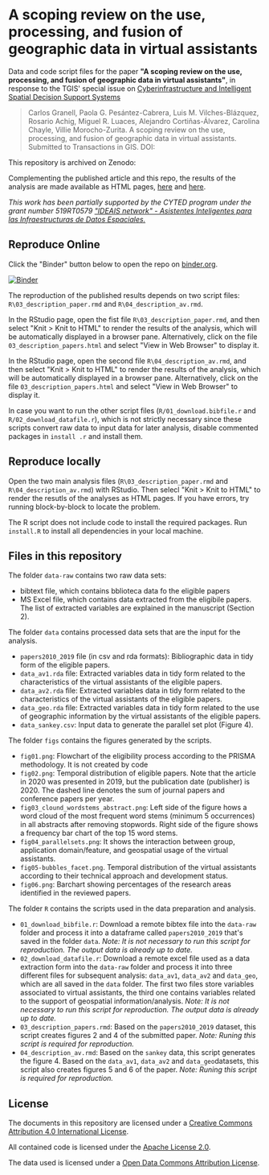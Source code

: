 # A scoping review on the use, processing, and fusion of geographic data in virtual assistants

Data and code script files for the paper __"A scoping review on the use, processing, and fusion of geographic data in virtual assistants"__, in response to the TGIS' special issue on [Cyberinfrastructure and Intelligent Spatial Decision Support Systems](https://onlinelibrary.wiley.com/pb-assets/assets/14679671/CfP-%20Special%20Issue%20CyberInfrastructure-1573213752420.pdf)

> Carlos Granell, Paola G. Pesántez-Cabrera, Luis M. Vilches-Blázquez, Rosario Achig, Miguel R. Luaces, Alejandro Cortiñas-Álvarez, Carolina Chayle, Villie Morocho-Zurita. 
> A scoping review on the use, processing, and fusion of geographic data in virtual assistants. 
> Submitted to Transactions in GIS.
> DOI: 


This repository is archived on Zenodo:

<!--
[![DOI](https://www.zenodo.org/badge/DOI/10.5281/zenodo.3901461.svg)](https://doi.org/10.5281/zenodo.3901461)
-->

Complementing the published article and this repo, the results of the analysis are made available as HTML pages, [here](https://rpubs.com/cgranell/reviewtgis01) and [here](https://rpubs.com/cgranell/reviewtgis02). 


_This work has been partially supported by the CYTED program under the grant number 519RT0579 ["IDEAIS network" - Asistentes Inteligentes para las Infraestructuras de Datos Espaciales.](http://www.redideais.net/)_


## Reproduce Online

Click the "Binder" button below to open the repo on [binder.org](https://mybinder.org/).

[![Binder](https://mybinder.org/badge_logo.svg)](https://mybinder.org/v2/gh/cgranell/ideais-scopingreview-2019/master?urlpath=rstudio)


The reproduction of the published results depends on two script files: `R\03_description_paper.rmd` and `R\04_description_av.rmd`.

In the RStudio page, open the fist file `R\03_description_paper.rmd`, and then select "Knit > Knit to HTML" to render the results of the analysis, which will be automatically displayed in a browser pane. Alternatively, click on the file `03_description_papers.html` and select "View in Web Browser" to display it.  

In the RStudio page, open the second file `R\04_description_av.rmd`, and then select "Knit > Knit to HTML" to render the results of the analysis, which will be automatically displayed in a browser pane. Alternatively, click on the file `03_description_papers.html` and select "View in Web Browser" to display it.  

In case you want to run the other script files (`R/01_download.bibfile.r` and` R/02_download_datafile.r`), which is not strictly necessary since these scripts convert raw data to input data for later analysis, disable commented packages in `install .r` and install them.

## Reproduce locally

Open the two main analysis files (`R\03_description_paper.rmd` and `R\04_description_av.rmd`) with RStudio. Then selecl "Knit > Knit to HTML" to render the resutls of the analyses as HTML pages. If you have errors, try running block-by-block to locate the problem.

The R script does not include code to install the required packages. Run `install.R` to install all dependencies in your local machine.

## Files in this repository  

The folder `data-raw` contains two raw data sets: 
* bibtext file, which contains bblioteca data fo the eligible papers
* MS Excel file, which contains data extracted from the eligibile papers. The list of extracted variables are explained in the manuscript (Section 2).

The folder `data` contains processed data sets that are the input for the analysis.

* `papers2010_2019` file (in csv and rda formats): Bibliographic data in tidy form of the eligible papers. 
* `data_av1.rda` file: Extracted variables data in tidy form related to the characteristics of the virtual assistants of the eligible papers.
* `data_av2.rda` file: Extracted variables data in tidy form related to the characteristics of the virtual assistants of the eligible papers.
* `data_geo.rda` file: Extracted variables data in tidy form related to the use of geographic information by the virtual assistants of the eligible papers.
* `data_sankey.csv`: Input data to generate the parallel set plot (Figure 4). 

The folder `figs` contains the figures generated by the scripts.

* `fig01.png`: Flowchart of the eligibility process according to the PRISMA methodology. It is not created by code 
* `fig02.png`: Temporal distribution of eligible papers. Note that the article in 2020 was presented in 2019, but the publication date (publisher) is 2020. The dashed line denotes the sum of journal papers and conference papers per year. 
* `fig03_clound_wordstems_abstract.png`: Left side of the figure  hows a word cloud of the most frequent word stems (minimum 5 occurrences) in all abstracts after removing stopwords. Right side of the figure shows a frequency bar chart of the top 15 word stems. 
* `fig04_parallelsets.png`: It shows the interaction between group, application domain/feature, and geospatial usage of the virtual assistants.
* `fig05-bubbles_facet.png`. Temporal distribution of the virtual assistants according to their technical approach and development status.
* `fig06.png`: Barchart showing percentages of the research areas identified in the reviewed papers.


The folder `R` contains the scripts used in the data preparation and analysis.
* `01_download_bibfile.r`: Download a remote bibtex file into the `data-raw` folder and process it into a dataframe called `papers2010_2019` that's saved in the folder `data`. _Note: It is not necessary to run this script for reproduction. The output data is already up to date._ 
* `02_download_datafile.r`: Download a remote excel file used as a data extraction form into the `data-raw` folder and process it into three different files for subsequent analysis: `data_av1`, `data_av2` and `data_geo`, which are all saved in the `data` folder. The first two files store variables associated to virtual assistants, the third one contains variables related to the support of geospatial information/analysis. _Note: It is not necessary to run this script for reproduction. The output data is already up to date._  
* `03_description_papers.rmd`: Based on the `papers2010_2019` dataset, this script creates figures 2 and 4 of the submitted paper. _Note: Runing this script is required for reproduction._ 
* `04_description_av.rmd`: Based on the `sankey` data, this script generates the figure 4. Based on the `data_av1`, `data_av2` and `data_geo`datasets, this script also creates figures 5 and 6 of the paper. _Note: Runing this script is required for reproduction._ 

## License

The documents in this repository are licensed under a [Creative Commons Attribution 4.0 International License](https://creativecommons.org/licenses/by/4.0/).

All contained code is licensed under the [Apache License 2.0](https://choosealicense.com/licenses/apache-2.0/).

The data used is licensed under a [Open Data Commons Attribution License](https://opendatacommons.org/licenses/by/).
